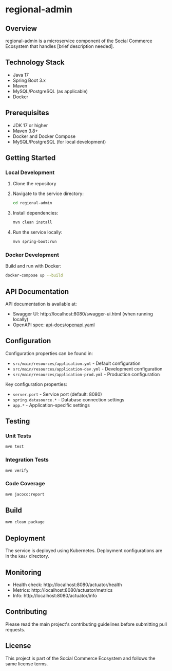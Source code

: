 # regional-admin

## Overview
regional-admin is a microservice component of the Social Commerce Ecosystem that handles [brief description needed].

## Technology Stack
- Java 17
- Spring Boot 3.x
- Maven
- MySQL/PostgreSQL (as applicable)
- Docker

## Prerequisites
- JDK 17 or higher
- Maven 3.8+
- Docker and Docker Compose
- MySQL/PostgreSQL (for local development)

## Getting Started

### Local Development
1. Clone the repository
2. Navigate to the service directory:
   ```bash
   cd regional-admin
   ```

3. Install dependencies:
   ```bash
   mvn clean install
   ```

4. Run the service locally:
   ```bash
   mvn spring-boot:run
   ```

### Docker Development
Build and run with Docker:
```bash
docker-compose up --build
```

## API Documentation
API documentation is available at:
- Swagger UI: http://localhost:8080/swagger-ui.html (when running locally)
- OpenAPI spec: [api-docs/openapi.yaml](api-docs/openapi.yaml)

## Configuration
Configuration properties can be found in:
- `src/main/resources/application.yml` - Default configuration
- `src/main/resources/application-dev.yml` - Development configuration
- `src/main/resources/application-prod.yml` - Production configuration

Key configuration properties:
- `server.port` - Service port (default: 8080)
- `spring.datasource.*` - Database connection settings
- `app.*` - Application-specific settings

## Testing

### Unit Tests
```bash
mvn test
```

### Integration Tests
```bash
mvn verify
```

### Code Coverage
```bash
mvn jacoco:report
```

## Build
```bash
mvn clean package
```

## Deployment
The service is deployed using Kubernetes. Deployment configurations are in the `k8s/` directory.

## Monitoring
- Health check: http://localhost:8080/actuator/health
- Metrics: http://localhost:8080/actuator/metrics
- Info: http://localhost:8080/actuator/info

## Contributing
Please read the main project's contributing guidelines before submitting pull requests.

## License
This project is part of the Social Commerce Ecosystem and follows the same license terms.
